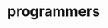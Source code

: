 ---
layout: default
title: programmers
parent: coding-test
nav_order: 1
has_children: true
nav_exclude: true
---